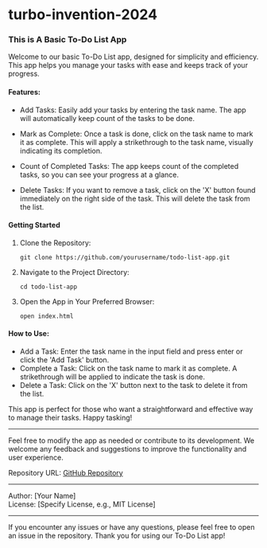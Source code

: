﻿# turbo-invention-2024
### This is A Basic To-Do List App

Welcome to our basic To-Do List app, designed for simplicity and efficiency. This app helps you manage your tasks with ease and keeps track of your progress.

#### Features:

- Add Tasks: Easily add your tasks by entering the task name. The app will automatically keep count of the tasks to be done.
  
- Mark as Complete: Once a task is done, click on the task name to mark it as complete. This will apply a strikethrough to the task name, visually indicating its completion.

- Count of Completed Tasks: The app keeps count of the completed tasks, so you can see your progress at a glance.

- Delete Tasks: If you want to remove a task, click on the 'X' button found immediately on the right side of the task. This will delete the task from the list.

#### Getting Started

1. Clone the Repository:
   ```
   git clone https://github.com/yourusername/todo-list-app.git
   ```
2. Navigate to the Project Directory:
   ```
   cd todo-list-app
   ```
3. Open the App in Your Preferred Browser:
   ```
   open index.html
   ```

#### How to Use:

- Add a Task: Enter the task name in the input field and press enter or click the 'Add Task' button.
- Complete a Task: Click on the task name to mark it as complete. A strikethrough will be applied to indicate the task is done.
- Delete a Task: Click on the 'X' button next to the task to delete it from the list.

This app is perfect for those who want a straightforward and effective way to manage their tasks. Happy tasking!

---

Feel free to modify the app as needed or contribute to its development. We welcome any feedback and suggestions to improve the functionality and user experience.

Repository URL: [GitHub Repository](https://github.com/Majey/turbo-invention-2024)

---

Author: [Your Name]  
License: [Specify License, e.g., MIT License]

---

If you encounter any issues or have any questions, please feel free to open an issue in the repository. Thank you for using our To-Do List app!
